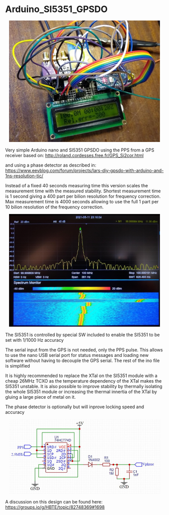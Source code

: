 # Arduino_SI5351_GPSDO

<div align="center">
<img src="doc/build.jpg" width="480px">
</div>

Very simple Arduino nano and SI5351 GPSDO using the PPS from a GPS receiver based on:
 http://roland.cordesses.free.fr/GPS_Si2cor.html

and using a phase detector as described in:
https://www.eevblog.com/forum/projects/lars-diy-gpsdo-with-arduino-and-1ns-resolution-tic/

 Instead of a fixed 40 seconds measuring time this version scales the measurement time with the measured stability.
 Shortest measurement time is 1 second giving a 400 part per bilion resolution for frequency correction.
 Max measurement time is 4000 seconds allowing to use the full 1 part per 10 bilion resolution of the frequency correction.

<div align="center">
<img src="doc/monitor.jpg" width="480px">
</div>

The SI5351 is controlled by special SW included to enable the SI5351 to be set with 1/1000 Hz accuracy

 The serial input from the GPS is not needed, only the PPS pulse. This allows to use the nano USB serial port for status messages and loading new software without having to  decouple the GPS serial.
 The rest of the ino file is simplified
 
 
 It is highly recommended to replace the XTal on the SI5351 module with a cheap 26MHz TCXO as the temperature dependency of the XTal makes the SI5351 unstable.
 It is also possible to improve stability by thermally isolating the whole SI5351 module or increasing the thermal innertia of the XTal by gluing a large piece of metal on it.
 
 The phase detector is optionally but will inprove locking speed and accuracy
 <div align="center">
<img src="doc/Phase_detector_7474.JPG" width="480px">
</div>
 
 A discussion on this design can be found here:
 https://groups.io/g/HBTE/topic/82748369#1698
